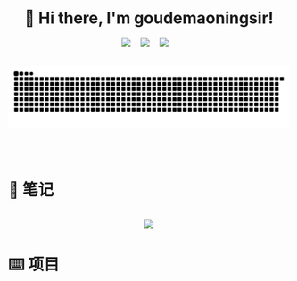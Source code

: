 <div align="center">

#  🙋 Hi there, I'm goudemaoningsir!

</div>

<div align="center">
  <!-- profile logo 个人资料徽标 -->
  <div align="center">
    <a href="mailto:gf13951891236@gmail.com"><img src="https://img.shields.io/badge/Gmail-goudemaoningsir-red?logo=Gmail&logoColor=white" /></a>&emsp;
    <a href="https://www.zhihu.com/people/sunnyzgf"><img src="https://img.shields.io/badge/Zhihu-goudemaoningsir-green?logo=ZhiHu&logoColor=white" /></a>&emsp;
    <a href="https://github.com/goudemaoningsir"><img src="https://img.shields.io/badge/GitHub-goudemaoningsir-yellow?logo=Github&logoColor=white" /></a>&emsp;
  </div>
</div>
<br>

![snake](https://raw.githubusercontent.com/goudemaoningsir/goudemaoningsir/output/github-contribution-grid-snake.svg)



<br>

<br>

# 📝  笔记

<p align="center">

<br>

<a href="https://github.com/goudemaoningsir/Salute_SuperBrain">
<img src="https://github-readme-stats-git-masterrstaa-rickstaa.vercel.app/api/pin/?username=goudemaoningsir&repo=Salute_SuperBrain&show_icons=true&theme=gruvbox&hide_border=false" /></a>


<br>


# ⌨️ 项目

